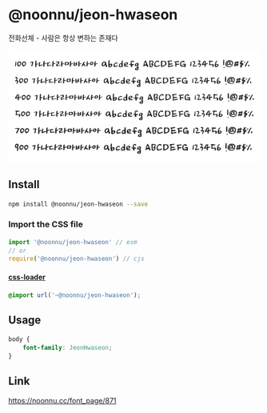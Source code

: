 # @noonnu/jeon-hwaseon

전화선체 - 사람은 항상 변하는 존재다

![example](./example.png)

## Install

```bash
npm install @noonnu/jeon-hwaseon --save
```

### Import the CSS file

```js
import '@noonnu/jeon-hwaseon' // esm
// or
require('@noonnu/jeon-hwaseon') // cjs
```

#### [css-loader](https://github.com/webpack-contrib/css-loader)

```css
@import url('~@noonnu/jeon-hwaseon');
```

## Usage

```css
body {
    font-family: JeonHwaseon;
}
```

## Link

https://noonnu.cc/font_page/871
